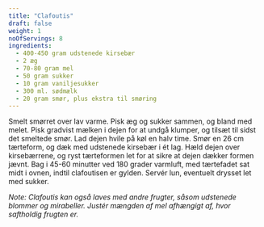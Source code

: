 ```yaml
---
title: "Clafoutis"
draft: false
weight: 1
noOfServings: 8
ingredients:
  - 400-450 gram udstenede kirsebær
  - 2 æg
  - 70-80 gram mel
  - 50 gram sukker
  - 10 gram vaniljesukker
  - 300 ml. sødmælk
  - 20 gram smør, plus ekstra til smøring
---
```


Smelt smørret over lav varme. Pisk æg og sukker sammen, og bland med
melet. Pisk gradvist mælken i dejen for at undgå klumper, og tilsæt til
sidst det smeltede smør. Lad dejen hvile på køl en halv time. Smør en 26
cm tærteform, og dæk med udstenede kirsebær i ét lag. Hæld dejen over
kirsebærrene, og ryst tærteformen let for at sikre at dejen dækker
formen jævnt. Bag i 45-60 minutter ved 180 grader varmluft, med
tærtefadet sat midt i ovnen, indtil clafoutisen er gylden. Servér lun,
eventuelt drysset let med sukker.

*Note: Clafoutis kan også laves med andre frugter, såsom udstenede
blommer og mirabeller. Justér mængden af mel afhængigt af, hvor
saftholdig frugten er.*


